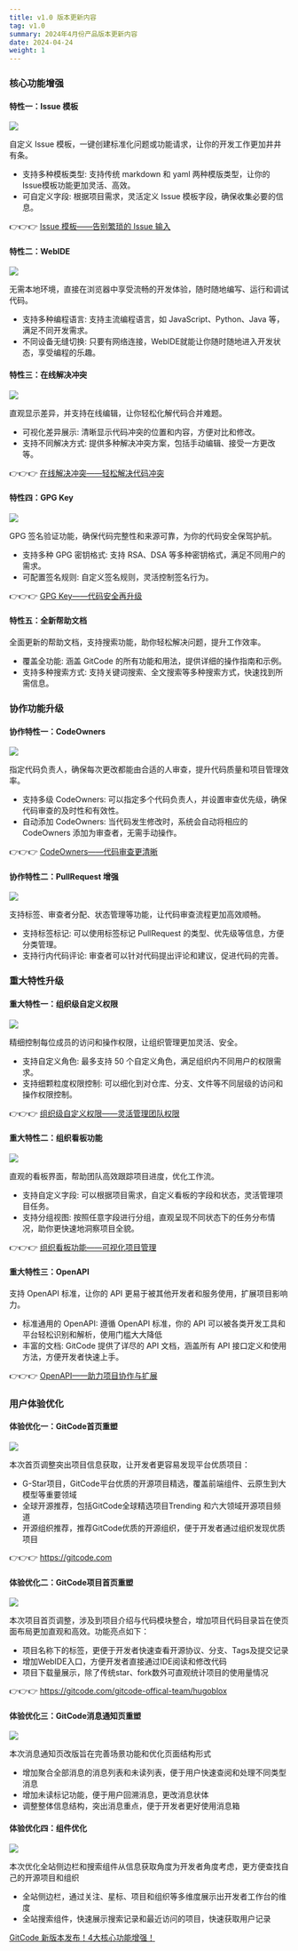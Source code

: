 ```yaml
---
title: v1.0 版本更新内容
tag: v1.0
summary: 2024年4月份产品版本更新内容
date: 2024-04-24
weight: 1
---
```


### 核心功能增强



#### 特性一：Issue 模板

![](https://cdn-static.gitcode.com/doc/v0.1-issue-template.png)

自定义 Issue 模板，一键创建标准化问题或功能请求，让你的开发工作更加井井有条。

- 支持多种模板类型: 支持传统 markdown 和 yaml 两种模版类型，让你的Issue模板功能更加灵活、高效。
- 可自定义字段: 根据项目需求，灵活定义 Issue 模板字段，确保收集必要的信息。

👉👉👉 [Issue 模板——告别繁琐的 Issue 输入](https://docs.gitcode.com/docs/repo/issues/template/)

#### 特性二：WebIDE

![](https://cdn-static.gitcode.com/doc/v0.1-webide.png)

无需本地环境，直接在浏览器中享受流畅的开发体验，随时随地编写、运行和调试代码。

- 支持多种编程语言: 支持主流编程语言，如 JavaScript、Python、Java 等，满足不同开发需求。
- 不同设备无缝切换: 只要有网络连接，WebIDE就能让你随时随地进入开发状态，享受编程的乐趣。

#### 特性三：在线解决冲突

![](https://cdn-static.gitcode.com/doc/v0.1-confict.png)

直观显示差异，并支持在线编辑，让你轻松化解代码合并难题。

- 可视化差异展示: 清晰显示代码冲突的位置和内容，方便对比和修改。
- 支持不同解决方式: 提供多种解决冲突方案，包括手动编辑、接受一方更改等。

👉👉👉 [在线解决冲突——轻松解决代码冲突](https://docs.gitcode.com/docs/pulls/conflict/)

#### 特性四：GPG Key

![](https://cdn-static.gitcode.com/doc/v0.1-commit-gpg.png)

GPG 签名验证功能，确保代码完整性和来源可靠，为你的代码安全保驾护航。

- 支持多种 GPG 密钥格式: 支持 RSA、DSA 等多种密钥格式，满足不同用户的需求。
- 可配置签名规则: 自定义签名规则，灵活控制签名行为。

👉👉👉 [GPG Key——代码安全再升级](https://docs.gitcode.com/docs/users/gpg/)

#### 特性五：全新帮助文档

全面更新的帮助文档，支持搜索功能，助你轻松解决问题，提升工作效率。

- 覆盖全功能: 涵盖 GitCode 的所有功能和用法，提供详细的操作指南和示例。
- 支持多种搜索方式: 支持关键词搜索、全文搜索等多种搜索方式，快速找到所需信息。

### 协作功能升级

#### 协作特性一：CodeOwners

![](https://cdn-static.gitcode.com/doc/v0.1-codeowners.png)

指定代码负责人，确保每次更改都能由合适的人审查，提升代码质量和项目管理效率。

- 支持多级 CodeOwners: 可以指定多个代码负责人，并设置审查优先级，确保代码审查的及时性和有效性。
- 自动添加 CodeOwners: 当代码发生修改时，系统会自动将相应的 CodeOwners 添加为审查者，无需手动操作。

👉👉👉 [CodeOwners——代码审查更清晰](https://docs.gitcode.com/docs/repo/code/codeowners/)

#### 协作特性二：PullRequest 增强

![](https://cdn-static.gitcode.com/doc/v0.1-pr-config.png)

支持标签、审查者分配、状态管理等功能，让代码审查流程更加高效顺畅。

- 支持标签标记: 可以使用标签标记 PullRequest 的类型、优先级等信息，方便分类管理。
- 支持行内代码评论: 审查者可以针对代码提出评论和建议，促进代码的完善。

### 重大特性升级

#### 重大特性一：组织级自定义权限

![](https://cdn-static.gitcode.com/doc/v0.1-org-role.png)

精细控制每位成员的访问和操作权限，让组织管理更加灵活、安全。

- 支持自定义角色: 最多支持 50 个自定义角色，满足组织内不同用户的权限需求。
- 支持细颗粒度权限控制: 可以细化到对仓库、分支、文件等不同层级的访问和操作权限控制。

👉👉👉 [组织级自定义权限——灵活管理团队权限](https://docs.gitcode.com/docs/orgs/permission/resource/)

#### 重大特性二：组织看板功能

![](https://cdn-static.gitcode.com/doc/v0.1-org-kanban.png)

直观的看板界面，帮助团队高效跟踪项目进度，优化工作流。

- 支持自定义字段: 可以根据项目需求，自定义看板的字段和状态，灵活管理项目任务。
- 支持分组视图: 按照任意字段进行分组，直观呈现不同状态下的任务分布情况，助你更快速地洞察项目全貌。

👉👉👉 [组织看板功能——可视化项目管理](https://docs.gitcode.com/docs/board/)

#### 重大特性三：OpenAPI


支持 OpenAPI 标准，让你的 API 更易于被其他开发者和服务使用，扩展项目影响力。

- 标准通用的 OpenAPI: 遵循 OpenAPI 标准，你的 API 可以被各类开发工具和平台轻松识别和解析，使用门槛大大降低
- 丰富的文档: GitCode 提供了详尽的 API 文档，涵盖所有 API 接口定义和使用方法，方便开发者快速上手。

👉👉👉 [OpenAPI——助力项目协作与扩展](https://docs.gitcode.com/docs/openapi/)

### 用户体验优化

#### 体验优化一：GitCode首页重塑

![](https://cdn-static.gitcode.com/doc/v0.1-homepage.png)

本次首页调整突出项目信息获取，让开发者更容易发现平台优质项目：

- G-Star项目，GitCode平台优质的开源项目精选，覆盖前端组件、云原生到大模型等重要领域
- 全球开源推荐，包括GitCode全球精选项目Trending 和六大领域开源项目频道
- 开源组织推荐，推荐GitCode优质的开源组织，便于开发者通过组织发现优质项目

👉👉👉 <https://gitcode.com>

#### 体验优化二：GitCode项目首页重塑

![](https://cdn-static.gitcode.com/doc/v0.1-repo-homepage.png)

本次项目首页调整，涉及到项目介绍与代码模块整合，增加项目代码目录旨在使页面布局更加直观和高效。功能亮点如下：

- 项目名称下的标签，更便于开发者快速查看开源协议、分支、Tags及提交记录
- 增加WebIDE入口，方便开发者直接通过IDE阅读和修改代码
- 项目下载量展示，除了传统star、fork数外可直观统计项目的使用量情况

👉👉👉 <https://gitcode.com/gitcode-offical-team/hugoblox>

#### 体验优化三：GitCode消息通知页重塑

![](https://cdn-static.gitcode.com/doc/v0.1-notification.png)

本次消息通知页改版旨在完善场景功能和优化页面结构形式

- 增加聚合全部消息的消息列表和未读列表，便于用户快速查阅和处理不同类型消息
- 增加未读标记功能，便于用户回溯消息，更改消息状体
- 调整整体信息结构，突出消息重点，便于开发者更好使用消息箱

#### 体验优化四：组件优化

![](https://cdn-static.gitcode.com/doc/v0.1-toolbar-search.png)

本次优化全站侧边栏和搜索组件从信息获取角度为开发者角度考虑，更方便查找自己的开源项目和组织

- 全站侧边栏，通过关注、星标、项目和组织等多维度展示出开发者工作台的维度
- 全站搜索组件，快速展示搜索记录和最近访问的项目，快速获取用户记录


[GitCode 新版本发布！4大核心功能增强！](https://mp.weixin.qq.com/s/KOTzANfWXsxTltw2b1yp4g)